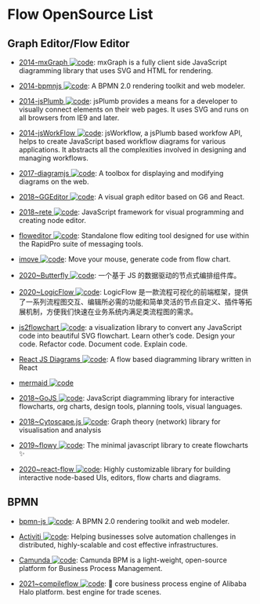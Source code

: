 # Flow OpenSource List

## Graph Editor/Flow Editor

- [2014-mxGraph ![code](https://ng-tech.icu/assets/code.svg)](https://github.com/jgraph/mxgraph): mxGraph is a fully client side JavaScript diagramming library that uses SVG and HTML for rendering.

- [2014-bpmnjs ![code](https://ng-tech.icu/assets/code.svg)](https://github.com/bpmn-io/bpmn-js): A BPMN 2.0 rendering toolkit and web modeler.

- [2014-jsPlumb ![code](https://ng-tech.icu/assets/code.svg)](https://github.com/sporritt/jsPlumb): jsPlumb provides a means for a developer to visually connect elements on their web pages. It uses SVG and runs on all browsers from IE9 and later.

- [2014-jsWorkFlow ![code](https://ng-tech.icu/assets/code.svg)](https://github.com/hemantsshetty/jsWorkflow): jsWorkflow, a jsPlumb based workfow API, helps to create JavaScript based workflow diagrams for various applications. It abstracts all the complexities involved in designing and managing workflows.

- [2017-diagramjs ![code](https://ng-tech.icu/assets/code.svg)](https://github.com/bpmn-io/diagram-js): A toolbox for displaying and modifying diagrams on the web.

- [2018~GGEditor ![code](https://ng-tech.icu/assets/code.svg)](http://ggeditor.com/): A visual graph editor based on G6 and React.

- [2018~rete ![code](https://ng-tech.icu/assets/code.svg)](https://github.com/retejs/rete): JavaScript framework for visual programming and creating node editor.

- [floweditor ![code](https://ng-tech.icu/assets/code.svg)](https://github.com/nyaruka/floweditor): Standalone flow editing tool designed for use within the RapidPro suite of messaging tools.

- [imove ![code](https://ng-tech.icu/assets/code.svg)](https://github.com/imgcook/imove): Move your mouse, generate code from flow chart.

- [2020~Butterfly ![code](https://ng-tech.icu/assets/code.svg)](https://github.com/alibaba/butterfly): 一个基于 JS 的数据驱动的节点式编排组件库。

- [2020~LogicFlow ![code](https://ng-tech.icu/assets/code.svg)](https://github.com/didi/LogicFlow): LogicFlow 是一款流程可视化的前端框架，提供了一系列流程图交互、编辑所必需的功能和简单灵活的节点自定义、插件等拓展机制，方便我们快速在业务系统内满足类流程图的需求。

- [js2flowchart ![code](https://ng-tech.icu/assets/code.svg)](https://github.com/Bogdan-Lyashenko/js-code-to-svg-flowchart): a visualization library to convert any JavaScript code into beautiful SVG flowchart. Learn other’s code. Design your code. Refactor code. Document code. Explain code.

- [React JS Diagrams ![code](https://ng-tech.icu/assets/code.svg)](https://github.com/woodenconsulting/react-js-diagrams): A flow based diagramming library written in React

- [mermaid ![code](https://ng-tech.icu/assets/code.svg)](https://github.com/knsv/mermaid)

- [2018~GoJS ![code](https://ng-tech.icu/assets/code.svg)](https://github.com/NorthwoodsSoftware/GoJS): JavaScript diagramming library for interactive flowcharts, org charts, design tools, planning tools, visual languages.

- [2018~Cytoscape.js ![code](https://ng-tech.icu/assets/code.svg)](https://github.com/cytoscape/cytoscape.js): Graph theory (network) library for visualisation and analysis

- [2019~flowy ![code](https://ng-tech.icu/assets/code.svg)](https://github.com/alyssaxuu/flowy): The minimal javascript library to create flowcharts ✨

- [2020~react-flow ![code](https://ng-tech.icu/assets/code.svg)](https://github.com/wbkd/react-flow): Highly customizable library for building interactive node-based UIs, editors, flow charts and diagrams.

## BPMN

- [bpmn-js ![code](https://ng-tech.icu/assets/code.svg)](https://github.com/bpmn-io/bpmn-js): A BPMN 2.0 rendering toolkit and web modeler.

- [Activiti ![code](https://ng-tech.icu/assets/code.svg)](https://www.activiti.org/): Helping businesses solve automation challenges in distributed, highly-scalable and cost effective infrastructures.

- [Camunda ![code](https://ng-tech.icu/assets/code.svg)](https://docs.camunda.org/manual/7.11/): Camunda BPM is a light-weight, open-source platform for Business Process Management.

- [2021~compileflow ![code](https://ng-tech.icu/assets/code.svg)](https://github.com/alibaba/compileflow): 🎨 core business process engine of Alibaba Halo platform. best engine for trade scenes.
